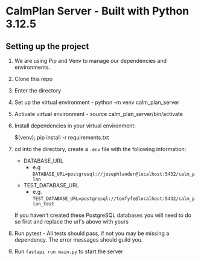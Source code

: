 # CalmPlan Server - Built with Python 3.12.5

## Setting up the project
1. We are using Pip and Venv to manage our dependencies and environments.
   
2. Clone this repo

3. Enter the directory

4. Set up the virtual environment - python -m venv calm_plan_server

5. Activate virtual environment - source calm_plan_server/bin/activate 

6. Install dependencies in your virtual environment:

   $(venv); pip install -r requirements.txt

7. cd into the directory, create a `.env` file with the following information:

   - DATABASE_URL
     - e.g `DATABASE_URL=postgresql://josephlander@localhost:5432/calm_plan`
   - TEST_DATABASE_URL
     - e.g. `TEST_DATABASE_URL=postgresql://tomfyfe@localhost:5432/calm_plan_test`
   
   If you haven't created these PostgreSQL databases you will need to do so first and replace the url's above with yours

8. Run pytest - All tests should pass, if not you may be missing a dependency. The error messages should guild you.

9. Run `fastapi run main.py` to start the server